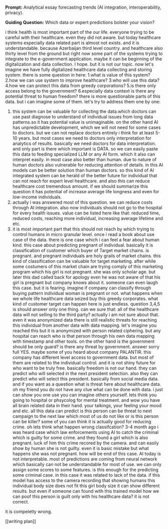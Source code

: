 
**Prompt:** Analytical essay forecasting trends (AI integration, interoperability, privacy).

**Guiding Question:** Which data or expert predictions bolster your vision?

i think health is most important part of the our life.
everyone trying to be careful with their healthcare.
even they did not aware.
but today healthcare systems especially data related part is almost not exists.
and it is understandable.
because Azerbaijan third level country.
and healthcare also thirty level from the ground
but right now some part of the systems trying to integrate to the e-government application.
maybe it can be beginning of the digitalization and data collection.
I hope.
but it is not our topic.
now let's imagine we have fully digitalized healthcare data collecting and storing system.
there is some question in here:
	1.what is value of this system?
	2.how we can use system to improve healthcare?
	3.who will use this data?
	4.how we can protect this data from greedy corporations?
	5.is there only access belong to the government?
6.especially data context is there any potential threat to human freedom?
there is more questionable parts of this data.
but i can imagine some of them.
let's try to address them one by one:
1. this system can be valuable for collecting the data.which doctors can use past diagnose to understand of individual issues from long data patterns.so it has potential value is unimaginable. on the other hand AI has unpredictable development, which we will not need for some cases to doctors. but we can not replace doctors entirely i think for at least 5-10 years. but most cases we need to doctors only interpretation for analytics of results. basically we need doctors for data interpretation. and only part is there which important is DATA. so we can easily paste this data to feeding specialized LLM or any AI form. which it also can interpret easily. in most case also better than human. due to nature of human doctors also vulnerable for reducing attention of details. in this AI models can be better solution than human doctors. so this kind of AI integrated system can be herald of the better future for individual that can not reach for expert level healthcare. and also this can reduce healthcare cost tremendous amount. if we should summarize this question it has potential of increase average life longness and even for low-income individuals.
2. actually i was answered most of this question. we can reduce costs through AI integration. also now individuals should not go to the hospital for every health issues. value can be listed here like that: reduced time, reduced costs, reaching more individual, increasing average lifetime and etc.
3. it is most important part that this should not reach by which trying to control humans in micro granular level. once i read a book about use case of the data. there is one case which i can feel a fear about human kind. this case about predicting pregnant of individual. basically it is classification of customer which buyer of Target market chains. is pregnant. and pregnant individuals are holy grails of market chains. this kind of classification can be valuable for target marketing. after while some costumers of this market chain are trying comply of this marketing program which his girl is not pregnant. she was only scholar age. but later this dad called back for apology even he was not aware of that his girl is pregnant but company knows about it. someone can even laugh this case. but it is fearing. imagine if company can classify through buying pattern individual woman is pregnant or not. what happens when we whole life healthcare data seized buy this greedy corporates. what kind of customer target can happen here is just endless. question 3,4,5 is should answer only one thing. can we sure that: all of the healthcare data will not selling to the third party? actually i am not sure about that. even it was anonymized data there is still realistic threats for reaching this individual from another data with data mapping. let's imagine you reached this but it is anonymized with person related ciphering. but any hospital can reach who is that person through his own data mapping with timestamp and other tools. on the other hand is the government should be only guard? is there any threat by government. answer sorry full YES. maybe some of you heard about company PALANTIR. this company has different level access to government data. but most of them are related to the individual control. and it is not shiny future for who want to be truly free. basically freedom is not our hand. they can predict who will selected in the next president selection. also they can predict who will select this president. basically from social media data. and if you want as a question what is threat here about healthcare data. oh my friend you do not have any clue what can be done with data. i just can show you one use you can imagine others yourself. lets think you going to hospital or phsycolog for mental treatment. and wow you have all brain related data in their hand. your talkings, your feeling your mood and etc. all this data can predict is this person can be threat to next campaign to the next law which most of us do not like or is this person can be killer? some of you can think it is actually good for reducing crime. oh lets think what happen wrong classifcation? 3-4 month ago i was heard case which law enforcements using AI to catch the criminal which is guilty for some crime. and they found a girl which is also pregnant. luck of him this crime recored by the camera. and can easily show by human she is not guilty. even it is basic mistake but what happens she was not pregnant. how will be end of this case. AI today is not interpretable. most of predictions are coming from neural network which basically can not be understandable for most of use. we can only assign some scores to some features. is this enough for the predicting some criminal case. in this case it was related to lack of the data. if this model has access to the camera recording that showing humans this individual body size does not fit this girl body size it can show different results. but even if someone can found with this trained model how we can poof this person is guilt only with his healthcare data? it is not correct. 

it is compeletly wrong.


[[writing plan]]